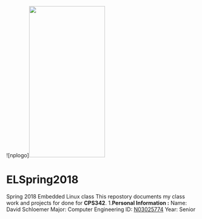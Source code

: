 ![nplogo]<img src="https://www.newpaltz.edu/media/identity/logos/newpaltzlogo.jpg" width="200" height="400" />
# ELSpring2018
Spring 2018 Embedded Linux class
This repostory documents my class work and projects for done for **CPS342**.
1.**Personal Information :**
Name: David Schloemer
Major: Computer Engineering
ID: [N03025774](https://github.com/N03025774)
Year: Senior
